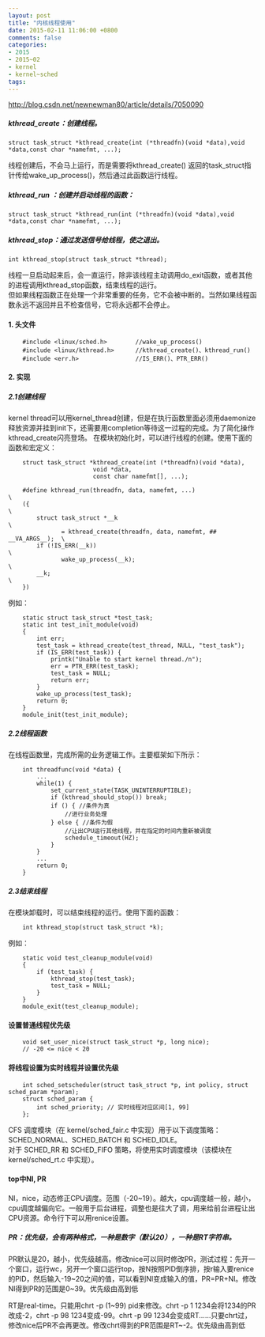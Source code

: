 ```yaml
---
layout: post
title: "内核线程使用"
date: 2015-02-11 11:06:00 +0800
comments: false
categories:
- 2015
- 2015~02
- kernel
- kernel~sched
tags:
---
```

http://blog.csdn.net/newnewman80/article/details/7050090
##### kthread_create：创建线程。
```
struct task_struct *kthread_create(int (*threadfn)(void *data),void *data,const char *namefmt, ...);
```
线程创建后，不会马上运行，而是需要将kthread_create() 返回的task_struct指针传给wake_up_process()，然后通过此函数运行线程。
##### kthread_run ：创建并启动线程的函数：
```
struct task_struct *kthread_run(int (*threadfn)(void *data),void *data,const char *namefmt, ...);
```
##### kthread_stop：通过发送信号给线程，使之退出。
```
int kthread_stop(struct task_struct *thread);
```
线程一旦启动起来后，会一直运行，除非该线程主动调用do_exit函数，或者其他的进程调用kthread_stop函数，结束线程的运行。  
但如果线程函数正在处理一个非常重要的任务，它不会被中断的。当然如果线程函数永远不返回并且不检查信号，它将永远都不会停止。  
#### 1. 头文件
```
	#include <linux/sched.h>		//wake_up_process()
	#include <linux/kthread.h>		//kthread_create()、kthread_run()   
	#include <err.h>				//IS_ERR()、PTR_ERR()  
```
#### 2. 实现
##### 2.1创建线程
kernel thread可以用kernel_thread创建，但是在执行函数里面必须用daemonize释放资源并挂到init下，还需要用completion等待这一过程的完成。为了简化操作kthread_create闪亮登场。
在模块初始化时，可以进行线程的创建。使用下面的函数和宏定义：
```
	struct task_struct *kthread_create(int (*threadfn)(void *data),     
						void *data,  
						const char namefmt[], ...);  
```
```
	#define kthread_run(threadfn, data, namefmt, ...)                      \
	({                                                                     \
		struct task_struct *__k                                            \
			   = kthread_create(threadfn, data, namefmt, ## __VA_ARGS__);  \
		if (!IS_ERR(__k))                                                  \
			   wake_up_process(__k);                                       \
		__k;                                                               \
	})  
```
例如：
```
	static struct task_struct *test_task;  
	static int test_init_module(void)  
	{  
		int err;  
		test_task = kthread_create(test_thread, NULL, "test_task");  
		if (IS_ERR(test_task)) {  
			printk("Unable to start kernel thread./n");  
			err = PTR_ERR(test_task);  
			test_task = NULL;  
			return err;  
		}  
		wake_up_process(test_task);  
		return 0;  
	}  
	module_init(test_init_module);  
```

##### 2.2线程函数
在线程函数里，完成所需的业务逻辑工作。主要框架如下所示：
```
	int threadfunc(void *data) {
		...        
		while(1) {
			set_current_state(TASK_UNINTERRUPTIBLE);
			if (kthread_should_stop()) break;
			if () { //条件为真
				//进行业务处理
			} else { //条件为假
				//让出CPU运行其他线程，并在指定的时间内重新被调度
				schedule_timeout(HZ);
			}
		}
		...
		return 0;
	}
```

##### 2.3结束线程
在模块卸载时，可以结束线程的运行。使用下面的函数：
```
	int kthread_stop(struct task_struct *k);
```
例如：
```
	static void test_cleanup_module(void)  
	{  
		if (test_task) {  
			kthread_stop(test_task);  
			test_task = NULL;  
		}  
	}  
	module_exit(test_cleanup_module);  
```

#### 设置普通线程优先级
```
	void set_user_nice(struct task_struct *p, long nice);
	// -20 <= nice < 20
```

#### 将线程设置为实时线程并设置优先级
```
	int sched_setscheduler(struct task_struct *p, int policy, struct sched_param *param);
	struct sched_param {
		int sched_priority; // 实时线程对应区间[1, 99]
	};
```
CFS 调度模块（在 kernel/sched_fair.c 中实现）用于以下调度策略：SCHED_NORMAL、SCHED_BATCH 和 SCHED_IDLE。  
对于 SCHED_RR 和 SCHED_FIFO 策略，将使用实时调度模块（该模块在 kernel/sched_rt.c 中实现）。


#### top中NI, PR
NI，nice，动态修正CPU调度。范围（-20~19）。越大，cpu调度越一般，越小，cpu调度越偏向它。一般用于后台进程，调整也是往大了调，用来给前台进程让出CPU资源。命令行下可以用renice设置。

##### PR：优先级，会有两种格式，一种是数字（默认20），一种是RT字符串。
PR默认是20，越小，优先级越高。修改nice可以同时修改PR，测试过程：先开一个窗口，运行wc，另开一个窗口运行top，按N按照PID倒序排，按r输入要renice的PID，然后输入-19~20之间的值，可以看到NI变成输入的值，PR=PR+NI。修改NI得到PR的范围是0~39。优先级由高到低

RT是real-time。只能用chrt -p (1~99) pid来修改。chrt -p 1 1234会将1234的PR改成-2，chrt -p 98 1234变成-99。chrt -p 99 1234会变成RT......只要chrt过，修改nice后PR不会再更改。修改chrt得到的PR范围是RT~-2。优先级由高到低

